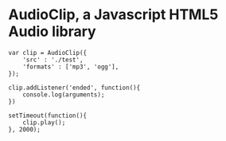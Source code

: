 # AudioClip, a Javascript HTML5 Audio library

	var clip = AudioClip({
		'src' : './test',
		'formats' : ['mp3', 'ogg'],
	});

	clip.addListener('ended', function(){
		console.log(arguments);
	})

	setTimeout(function(){
		clip.play();
	}, 2000);

